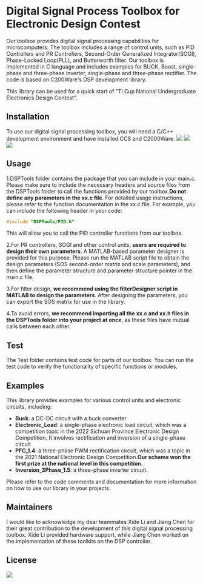 # Digital Signal Process Toolbox for Electronic Design Contest

Our toolbox provides digital signal processing capabilities for microcomputers. The toolbox includes a range of control units, such as PID Controllers and PR Controllers, Second-Order Generalized Integrator(SOGI), Phase-Locked Loop(PLL), and Butterworth filter. Our toolbox is implemented in C language and includes examples for BUCK, Boost, single-phase and three-phase inverter, single-phase and three-phase rectifier. The code is based on C200Ware's DSP development library. 

This library can be used for a quick start of "Ti Cup National Undergraduate Electronics Design Contest".

## Installation
To use our digital signal processing toolbox, you will need a C/C++ development environment and have installed CCS and C2000Ware. 
![](https://img.shields.io/badge/language-C%2FC%2B%2B-brightgreen)   ![](https://img.shields.io/badge/IDE-CCS-red)  ![](https://img.shields.io/badge/depend-C2000Ware-yellow)

## Usage

 1.DSPTools folder contains the package that you can include in your main.c. Please make sure to include the necessary headers and source files from the DSPTools folder to call the functions provided by our toolbox.**Do not define any parameters in the xx.c file**. For detailed usage instructions, please refer to the function documentation in the xx.c file.
For example, you can include the following header in your code:

```C
#include "DSPTools/PID.h"
```
This will allow you to call the PID controller functions from our toolbox.

2.For PR controllers, SOGI and other control units, **users are required to design their own parameters**. A MATLAB-based parameter designer is provided for this purpose. Please run the MATLAB script file to obtain the design parameters (SOS second-order matrix and scale parameters), and then define the parameter structure and parameter structure pointer in the main.c file.


3.For filter design, **we recommend using the filterDesigner script in MATLAB to design the parameters**. After designing the parameters, you can export the SOS matrix for use in the library.

4.To avoid errors, **we recommend importing all the xx.c and xx.h files in the DSPTools folder into your project at once**, as these files have mutual calls between each other.

## Test
The Test folder contains test code for parts of our toolbox. You can run the test code to verify the functionality of specific functions or modules.

## Examples

This library provides examples for various control units and electronic circuits, including:

- **Buck**: a DC-DC circuit with a buck converter
- **Electronic_Load**: a single-phase electronic load circuit, which was a competition topic in the 2022 Sichuan Province Electronic Design Competition. It involves rectification and inversion of a single-phase circuit
- **PFC_1.4**: a three-phase PWM rectification circuit, which was a topic in the 2021 National Electronic Design Competition.**Our scheme won the first prize at the national level in this competition**.
- **Inversion_3Phase_1.5**: a three-phase inverter circuit.

Please refer to the code comments and documentation for more information on how to use our library in your projects.

## Maintainers
I would like to acknowledge my dear teammates  Xide Li and Jiang Chen for their great contribution to the development of this digital signal processing toolbox. Xide Li provided hardware support, while Jiang Chen worked on the implementation of these toolkits on the DSP controller.

## License
![](https://img.shields.io/badge/license-MIT-blue)


